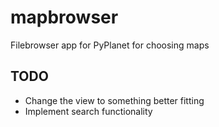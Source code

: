 # mapbrowser
Filebrowser app for PyPlanet for choosing maps

## TODO
 * Change the view to something better fitting
 * Implement search functionality